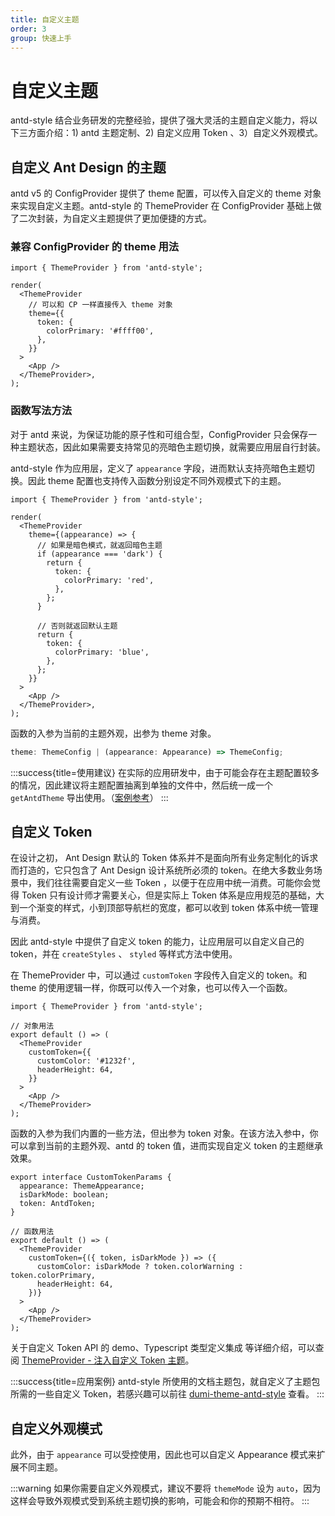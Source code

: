 ```yaml
---
title: 自定义主题
order: 3
group: 快速上手
---
```


# 自定义主题

antd-style 结合业务研发的完整经验，提供了强大灵活的主题自定义能力，将以下三方面介绍：1) antd 主题定制、2) 自定义应用 Token 、3）自定义外观模式。

## 自定义 Ant Design 的主题

antd v5 的 ConfigProvider 提供了 theme 配置，可以传入自定义的 theme 对象来实现自定义主题。antd-style 的 ThemeProvider 在 ConfigProvider 基础上做了二次封装，为自定义主题提供了更加便捷的方式。

### 兼容 ConfigProvider 的 theme 用法

```tsx | pure
import { ThemeProvider } from 'antd-style';

render(
  <ThemeProvider
    // 可以和 CP 一样直接传入 theme 对象
    theme={{
      token: {
        colorPrimary: '#ffff00',
      },
    }}
  >
    <App />
  </ThemeProvider>,
);
```

### 函数写法方法

对于 antd 来说，为保证功能的原子性和可组合型，ConfigProvider 只会保存一种主题状态，因此如果需要支持常见的亮暗色主题切换，就需要应用层自行封装。

antd-style 作为应用层，定义了 `appearance` 字段，进而默认支持亮暗色主题切换。因此 theme 配置也支持传入函数分别设定不同外观模式下的主题。

```tsx | pure
import { ThemeProvider } from 'antd-style';

render(
  <ThemeProvider
    theme={(appearance) => {
      // 如果是暗色模式，就返回暗色主题
      if (appearance === 'dark') {
        return {
          token: {
            colorPrimary: 'red',
          },
        };
      }

      // 否则就返回默认主题
      return {
        token: {
          colorPrimary: 'blue',
        },
      };
    }}
  >
    <App />
  </ThemeProvider>,
);
```

函数的入参为当前的主题外观，出参为 theme 对象。

```ts
theme: ThemeConfig | (appearance: Appearance) => ThemeConfig;
```

:::success{title=使用建议}
在实际的应用研发中，由于可能会存在主题配置较多的情况，因此建议将主题配置抽离到单独的文件中，然后统一成一个 `getAntdTheme` 导出使用。（[案例参考](https://github.com/arvinxx/dumi-theme-antd-style/blob/master/src/styles/antdTheme.ts)）
:::

## 自定义 Token

在设计之初， Ant Design 默认的 Token 体系并不是面向所有业务定制化的诉求而打造的，它只包含了 Ant Design 设计系统所必须的 token。在绝大多数业务场景中，我们往往需要自定义一些 Token ，以便于在应用中统一消费。可能你会觉得 Token 只有设计师才需要关心，但是实际上 Token 体系是应用规范的基础，大到一个渐变的样式，小到顶部导航栏的宽度，都可以收到 token 体系中统一管理与消费。

因此 antd-style 中提供了自定义 token 的能力，让应用层可以自定义自己的 token，并在 `createStyles` 、 `styled` 等样式方法中使用。

在 ThemeProvider 中，可以通过 `customToken` 字段传入自定义的 token。和 theme 的使用逻辑一样，你既可以传入一个对象，也可以传入一个函数。

```tsx | pure
import { ThemeProvider } from 'antd-style';

// 对象用法
export default () => (
  <ThemeProvider
    customToken={{
      customColor: '#1232f',
      headerHeight: 64,
    }}
  >
    <App />
  </ThemeProvider>
);
```

函数的入参为我们内置的一些方法，但出参为 token 对象。在该方法入参中，你可以拿到当前的主题外观、antd 的 token 值，进而实现自定义 token 的主题继承效果。

```tsx | pure
export interface CustomTokenParams {
  appearance: ThemeAppearance;
  isDarkMode: boolean;
  token: AntdToken;
}

// 函数用法
export default () => (
  <ThemeProvider
    customToken={({ token, isDarkMode }) => ({
      customColor: isDarkMode ? token.colorWarning : token.colorPrimary,
      headerHeight: 64,
    })}
  >
    <App />
  </ThemeProvider>
);
```

关于自定义 Token API 的 demo、Typescript 类型定义集成 等详细介绍，可以查阅 [ThemeProvider - 注入自定义 Token 主题](/api/theme-provider#注入自定义-token-主题)。

:::success{title=应用案例}
antd-style 所使用的文档主题包，就自定义了主题包所需的一些自定义 Token，若感兴趣可以前往 [dumi-theme-antd-style](https://dumi-theme-antd-style.arvinx.app/components/dumi-site-provider#demo) 查看。
:::

## 自定义外观模式

此外，由于 `appearance` 可以受控使用，因此也可以自定义 Appearance 模式来扩展不同主题。

<code src="../demos/guide/custom-theme/CustomAppearance"></code>

:::warning
如果你需要自定义外观模式，建议不要将 `themeMode` 设为 `auto`，因为这样会导致外观模式受到系统主题切换的影响，可能会和你的预期不相符。
:::
